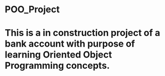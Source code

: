 # POO_Project 
# This is a in construction project of a bank account with purpose of learning Oriented Object Programming concepts.
